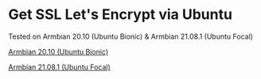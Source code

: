 # Get SSL Let's Encrypt via Ubuntu
Tested on Armbian 20.10 (Ubuntu Bionic) & Armbian 21.08.1 (Ubuntu Focal)

[Armbian 20.10 (Ubuntu Bionic)](https://drive.google.com/file/d/11ydWCMNhGpBxF7N0piRBMEmrcrfkQUR-/view?usp=drivesdk)

[Armbian 21.08.1 (Ubuntu Focal)](https://drive.google.com/file/d/1tId3FgvQfonmhrbEXlny7fK1fRi4Tc2Y/view?usp=drivesdk)
